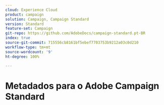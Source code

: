 ```yaml
---
cloud: Experience Cloud
product: campaign
solution: Campaign, Campaign Standard
version: Standard
feature-set: Campaign
git-repo: https://github.com/AdobeDocs/campaign-standard.pt-BR
index: true
source-git-commit: 715556cb8161bf5ebef7703753b9212a03c0d210
workflow-type: tm+mt
source-wordcount: '9'
ht-degree: 100%

---
```



# Metadados para o Adobe Campaign Standard

